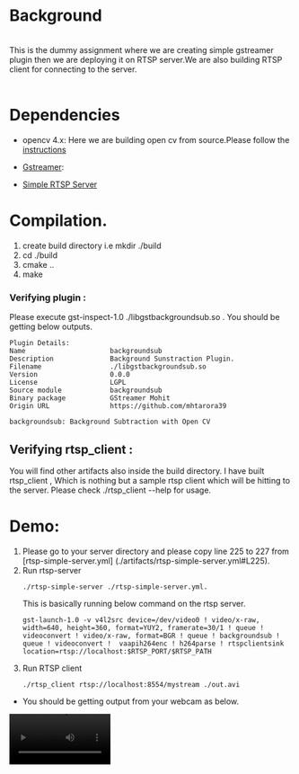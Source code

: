 # **Background**
</br>
This is the dummy assignment where we are creating simple gstreamer plugin then we are deploying it on RTSP server.We are also building RTSP client for connecting to the server.
</br>
</br>

# **Dependencies**
* opencv  4.x: Here we are building open cv from source.Please follow the [instructions](https://docs.opencv.org/4.x/d7/d9f/tutorial_linux_install.html)

* [Gstreamer](https://gstreamer.freedesktop.org/documentation/installing/on-linux.html?gi-language=c):

* [Simple RTSP Server](https://github.com/aler9/rtsp-simple-server)


# Compilation.
  1. create build directory i.e mkdir ./build
  2. cd ./build
  3. cmake ..
  4. make
  ### Verifying plugin :
  Please execute gst-inspect-1.0 ./libgstbackgroundsub.so . You should be getting below outputs.
  ```
  Plugin Details:
  Name                     backgroundsub
  Description              Background Sunstraction Plugin.
  Filename                 ./libgstbackgroundsub.so
  Version                  0.0.0
  License                  LGPL
  Source module            backgroundsub
  Binary package           GStreamer Mohit
  Origin URL               https://github.com/mhtarora39

  backgroundsub: Background Subtraction with Open CV
  ```
  ##  Verifying rtsp_client :
  You will find other artifacts also inside the build directory. I have built rtsp_client , Which is nothing but a sample rtsp client which will be hitting to the server. Please check ./rtsp_client --help for usage.


# Demo:
1. Please go to your server directory and please copy line 225 to 227 from [rtsp-simple-server.yml] (./artifacts/rtsp-simple-server.yml#L225).
2. Run rtsp-server 
    ```
    ./rtsp-simple-server ./rtsp-simple-server.yml. 
    ```
    This is basically running below command on the rtsp server.
    ```
    gst-launch-1.0 -v v4l2src device=/dev/video0 ! video/x-raw, width=640, height=360, format=YUY2, framerate=30/1 ! queue ! videoconvert ! video/x-raw, format=BGR ! queue ! backgroundsub ! queue ! videoconvert !  vaapih264enc ! h264parse ! rtspclientsink location=rtsp://localhost:$RTSP_PORT/$RTSP_PATH
    ``` 
3. Run RTSP client 
    ```
    ./rtsp_client rtsp://localhost:8554/mystream ./out.avi
    ```

* You should be getting output from your webcam as below.
<video src='./artifacts/out.avi' width=180/> 

# Miscellaneous:
* Steps to build plugin : 
1. Clone the GStreamer plugins-bad repository
    ```
    git clone https://github.com/GStreamer/gst-plugins-bad.git
    ``` 
2. Create the plugin from the video filter template.
    ```
    mkdir -p yourplugin 
    cd yourplugin
    ../gst-plugins-bad/tools/gst-element-maker yourplugin videofilter
    rm *.so *.o
    mv gstyourplugin.c gstyourplugin.cpp
    ```
3. Please customize methods from above generated plugin.



